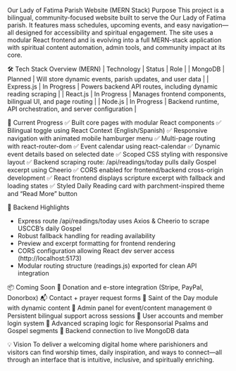 Our Lady of Fatima Parish Website (MERN Stack)
 Purpose
This project is a bilingual, community-focused website built to serve the Our Lady of Fatima parish. It features mass schedules, upcoming events, and easy navigation—all designed for accessibility and spiritual engagement.
The site uses a modular React frontend and is evolving into a full MERN-stack application with spiritual content automation, admin tools, and community impact at its core.

🛠️ Tech Stack Overview (MERN)
| Technology | Status | Role | 
| MongoDB | Planned | Will store dynamic events, parish updates, and user data | 
| Express.js | In Progress | Powers backend API routes, including dynamic reading scraping | 
| React.js | In Progress | Manages frontend components, bilingual UI, and page routing | 
| Node.js | In Progress | Backend runtime, API orchestration, and server configuration | 



🚧 Current Progress
✅ Built core pages with modular React components
✅ Bilingual toggle using React Context (English/Spanish)
✅ Responsive navigation with animated mobile hamburger menu
✅ Multi-page routing with react-router-dom
✅ Event calendar using react-calendar
✅ Dynamic event details based on selected date
✅ Scoped CSS styling with responsive layout
✅ Backend scraping route: /api/readings/today pulls daily Gospel excerpt using Cheerio
✅ CORS enabled for frontend/backend cross-origin development
✅ React frontend displays scripture excerpt with fallback and loading states
✅ Styled Daily Reading card with parchment-inspired theme and “Read More” button

🔧 Backend Highlights
- Express route /api/readings/today uses Axios & Cheerio to scrape USCCB’s daily Gospel
- Robust fallback handling for reading availability
- Preview and excerpt formatting for frontend rendering
- CORS configuration allowing React dev server access (http://localhost:5173)
- Modular routing structure (readings.js) exported for clean API integration

📦 Coming Soon
🚀 Donation and e-store integration (Stripe, PayPal, Donorbox)
📬 Contact + prayer request forms
📂 Saint of the Day module with dynamic content
🧾 Admin panel for event/content management
🌐 Persistent bilingual support across sessions
🔐 User accounts and member login system
🧠 Advanced scraping logic for Responsorial Psalms and Gospel segments
📡 Backend connection to live MongoDB data

💡 Vision
To deliver a welcoming digital home where parishioners and visitors can find worship times, daily inspiration, and ways to connect—all through an interface that is intuitive, inclusive, and spiritually enriching.
